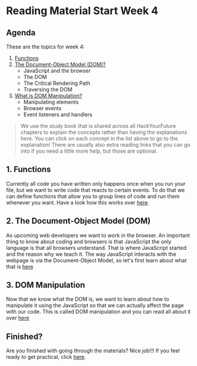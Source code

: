 # Reading Material Start Week 4

## Agenda

These are the topics for week 4:

1. [Functions](https://study.hackyourfuture.net/#/javascript/functions)
2. [The Document-Object Model (DOM)?](https://study.hackyourfuture.net/#/the-internet/dom)
   - JavaScript and the browser
   - The DOM
   - The Critical Rendering Path
   - Traversing the DOM
3. [What is DOM Manipulation?](https://study.hackyourfuture.net/#/the-internet/dom-manipulation)
   - Manipulating elements
   - Browser events
   - Event listeners and handlers

> We use the study book that is shared across all HackYourFuture chapters to explain the concepts rather than having the explanations here. You can click on each concept in the list above to go to the explanation! There are usually also extra reading links that you can go into if you need a little more help, but those are optional.

## 1. Functions

Currently all code you have written only happens once when you run your file, but we want to write code that reacts to certain events. To do that we can define functions that allow you to group lines of code and run them whenever you want. Have a look how this works over [here](https://study.hackyourfuture.net/#/javascript/functions).

## 2. The Document-Object Model (DOM)

As upcoming web developers we want to work in the browser. An important thing to know about coding and browsers is that JavaScript the only language is that all browsers understand. That is where JavaScript started and the reason why we teach it. The way JavaScript interacts with the webpage is via the Document-Object Model, so let's first learn about what that is [here](https://study.hackyourfuture.net/#/the-internet/dom)

## 3. DOM Manipulation

Now that we know what the DOM is, we want to learn about how to manipulate it using the JavaScript so that we can actually affect the page with our code. This is called DOM manipulation and you can read all about it over [here](https://study.hackyourfuture.net/#/the-internet/dom-manipulation)

## Finished?

Are you finished with going through the materials? Nice job!!! If you feel ready to get practical, click [here](./MAKEME.md).
